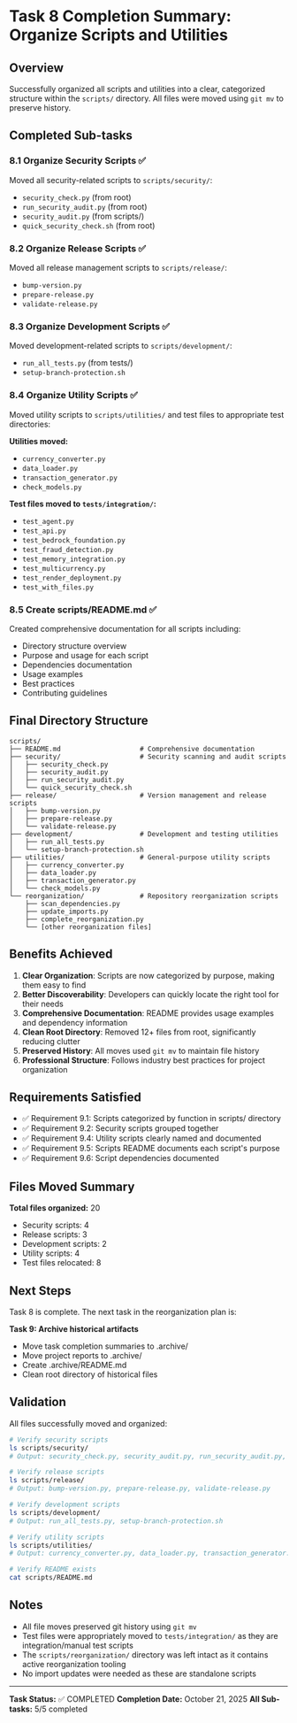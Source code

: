 # Task 8 Completion Summary: Organize Scripts and Utilities

## Overview
Successfully organized all scripts and utilities into a clear, categorized structure within the `scripts/` directory. All files were moved using `git mv` to preserve history.

## Completed Sub-tasks

### 8.1 Organize Security Scripts ✅
Moved all security-related scripts to `scripts/security/`:
- `security_check.py` (from root)
- `run_security_audit.py` (from root)
- `security_audit.py` (from scripts/)
- `quick_security_check.sh` (from root)

### 8.2 Organize Release Scripts ✅
Moved all release management scripts to `scripts/release/`:
- `bump-version.py`
- `prepare-release.py`
- `validate-release.py`

### 8.3 Organize Development Scripts ✅
Moved development-related scripts to `scripts/development/`:
- `run_all_tests.py` (from tests/)
- `setup-branch-protection.sh`

### 8.4 Organize Utility Scripts ✅
Moved utility scripts to `scripts/utilities/` and test files to appropriate test directories:

**Utilities moved:**
- `currency_converter.py`
- `data_loader.py`
- `transaction_generator.py`
- `check_models.py`

**Test files moved to `tests/integration/`:**
- `test_agent.py`
- `test_api.py`
- `test_bedrock_foundation.py`
- `test_fraud_detection.py`
- `test_memory_integration.py`
- `test_multicurrency.py`
- `test_render_deployment.py`
- `test_with_files.py`

### 8.5 Create scripts/README.md ✅
Created comprehensive documentation for all scripts including:
- Directory structure overview
- Purpose and usage for each script
- Dependencies documentation
- Usage examples
- Best practices
- Contributing guidelines

## Final Directory Structure

```
scripts/
├── README.md                    # Comprehensive documentation
├── security/                    # Security scanning and audit scripts
│   ├── security_check.py
│   ├── security_audit.py
│   ├── run_security_audit.py
│   └── quick_security_check.sh
├── release/                     # Version management and release scripts
│   ├── bump-version.py
│   ├── prepare-release.py
│   └── validate-release.py
├── development/                 # Development and testing utilities
│   ├── run_all_tests.py
│   └── setup-branch-protection.sh
├── utilities/                   # General-purpose utility scripts
│   ├── currency_converter.py
│   ├── data_loader.py
│   ├── transaction_generator.py
│   └── check_models.py
└── reorganization/              # Repository reorganization scripts
    ├── scan_dependencies.py
    ├── update_imports.py
    ├── complete_reorganization.py
    └── [other reorganization files]
```

## Benefits Achieved

1. **Clear Organization**: Scripts are now categorized by purpose, making them easy to find
2. **Better Discoverability**: Developers can quickly locate the right tool for their needs
3. **Comprehensive Documentation**: README provides usage examples and dependency information
4. **Clean Root Directory**: Removed 12+ files from root, significantly reducing clutter
5. **Preserved History**: All moves used `git mv` to maintain file history
6. **Professional Structure**: Follows industry best practices for project organization

## Requirements Satisfied

- ✅ Requirement 9.1: Scripts categorized by function in scripts/ directory
- ✅ Requirement 9.2: Security scripts grouped together
- ✅ Requirement 9.4: Utility scripts clearly named and documented
- ✅ Requirement 9.5: Scripts README documents each script's purpose
- ✅ Requirement 9.6: Script dependencies documented

## Files Moved Summary

**Total files organized:** 20
- Security scripts: 4
- Release scripts: 3
- Development scripts: 2
- Utility scripts: 4
- Test files relocated: 8

## Next Steps

Task 8 is complete. The next task in the reorganization plan is:

**Task 9: Archive historical artifacts**
- Move task completion summaries to .archive/
- Move project reports to .archive/
- Create .archive/README.md
- Clean root directory of historical files

## Validation

All files successfully moved and organized:
```bash
# Verify security scripts
ls scripts/security/
# Output: security_check.py, security_audit.py, run_security_audit.py, quick_security_check.sh

# Verify release scripts
ls scripts/release/
# Output: bump-version.py, prepare-release.py, validate-release.py

# Verify development scripts
ls scripts/development/
# Output: run_all_tests.py, setup-branch-protection.sh

# Verify utility scripts
ls scripts/utilities/
# Output: currency_converter.py, data_loader.py, transaction_generator.py, check_models.py

# Verify README exists
cat scripts/README.md
```

## Notes

- All file moves preserved git history using `git mv`
- Test files were appropriately moved to `tests/integration/` as they are integration/manual test scripts
- The `scripts/reorganization/` directory was left intact as it contains active reorganization tooling
- No import updates were needed as these are standalone scripts

---

**Task Status:** ✅ COMPLETED
**Completion Date:** October 21, 2025
**All Sub-tasks:** 5/5 completed

